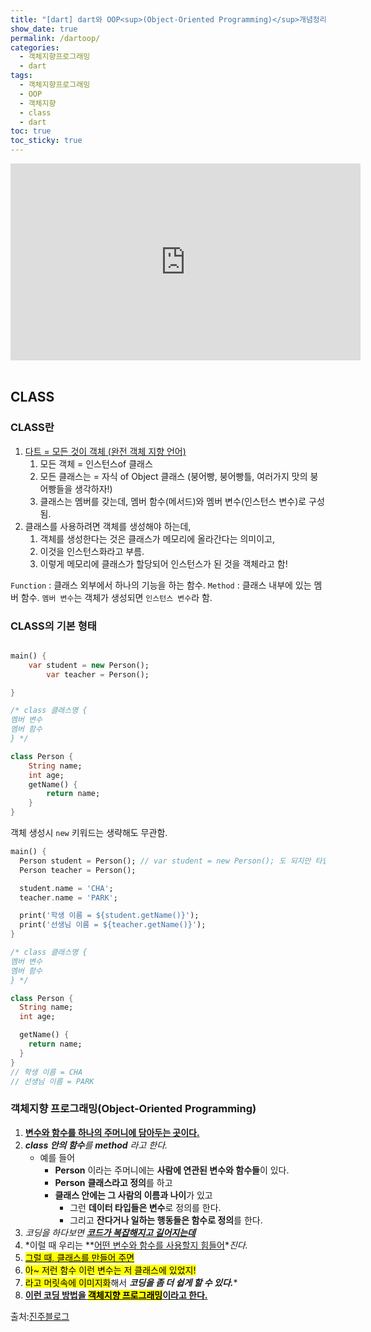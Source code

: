 ```yaml
---
title: "[dart] dart와 OOP<sup>(Object-Oriented Programming)</sup>개념정리"
show_date: true
permalink: /dartoop/
categories: 
  - 객체지향프로그래밍
  - dart
tags: 
  - 객체지향프로그래밍
  - OOP
  - 객체지향
  - class
  - dart
toc: true
toc_sticky: true
---
```


<iframe width="560" height="315" src="https://www.youtube.com/embed/vrhIxBWSJ04?start=52" title="YouTube video player" frameborder="0" allow="accelerometer; autoplay; clipboard-write; encrypted-media; gyroscope; picture-in-picture" allowfullscreen></iframe><br><br>

## CLASS 

### CLASS란



1. <u>다트 = 모든 것이 객체 (완전 객체 지향 언어)</u>
   1. 모든 객체 = 인스턴스of 클래스
   2. 모든 클래스는 = 자식 of Object 클래스 (붕어빵, 붕어빵틀, 여러가지 맛의 붕어빵들을 생각하자!)
   3. 클래스는 멤버를 갖는데, 멤버 함수(메서드)와 멤버 변수(인스턴스 변수)로 구성됨.
2. 클래스를 사용하려면 객체를 생성해야 하는데,
   1. 객체를 생성한다는 것은 클래스가 메모리에 올라간다는 의미이고,
   2. 이것을 인스턴스화라고 부름.
   3. 이렇게 메모리에 클래스가 할당되어 인스턴스가 된 것을 객체라고 함!

`Function` : 클래스 외부에서 하나의 기능을 하는 함수.
`Method` : 클래스 내부에 있는 멤버 함수.
`멤버 변수`는 객체가 생성되면 `인스턴스 변수`라 함.





### CLASS의 기본 형태

```dart

main() {
	var student = new Person();
    	var teacher = Person();

}

/* class 클래스명 {
멤버 변수
멤버 함수
} */

class Person {
	String name;
    int age;
    getName() {
    	return name;
    }
}
```



객체 생성시 `new` 키워드는 생략해도 무관함.

```dart
main() {
  Person student = Person(); // var student = new Person(); 도 되지만 타입 지정 습관화!
  Person teacher = Person();

  student.name = 'CHA';
  teacher.name = 'PARK';

  print('학생 이름 = ${student.getName()}');
  print('선생님 이름 = ${teacher.getName()}');
}

/* class 클래스명 {
멤버 변수
멤버 함수
} */

class Person {
  String name;
  int age;

  getName() {
    return name;
  }
}
// 학생 이름 = CHA
// 선생님 이름 = PARK

```







### 객체지향 프로그래밍(Object-Oriented Programming)



1. **<u>변수와 함수를 하나의 주머니에 담아두는 곳이다.</u>**
2. ***class 안의 함수**를 **method** 라고 한다.*
   - 예를 들어
     - **Person** 이라는 주머니에는 **사람에 연관된 변수와 함수들**이 있다.
     - **Person** **클래스라고 정의**를 하고
     - **클래스 안에는 그 사람의 이름과 나이**가 있고
       - 그런 **데이터 타입들은 변수**로 정의를 한다.
       - 그리고 **잔다거나 일하는 행동들은 함수로 정의**를 한다.
3. *코딩을 하다보면 **<u>코드가 복잡해지고 길어지는데</u>***
4. *이럴 때 우리는 **<u>어떤 변수와 함수를 사용할지 힘들어</u>**진다.*
5. <mark><u>그럴 때, 클래스를 만들어 주면</u></mark>
6. <mark>아~ 저런 함수 이런 변수는 저 클래스에 있었지!</mark>
7. <mark>라고 머릿속에 이미지화</mark>해서 ***코딩을 좀 더 쉽게 할 수 있다.****
8. **<u>이런 코딩 방법을 <mark>객체지향 프로그래밍</mark>이라고 한다.</u>**







출처:[진주블로그](https://chajinjoo.netlify.app/posts/dart/dart17/#%ED%81%B4%EB%9E%98%EC%8A%A4%EC%9D%98-%EA%B8%B0%EB%B3%B8-%ED%98%95%ED%83%9C)
